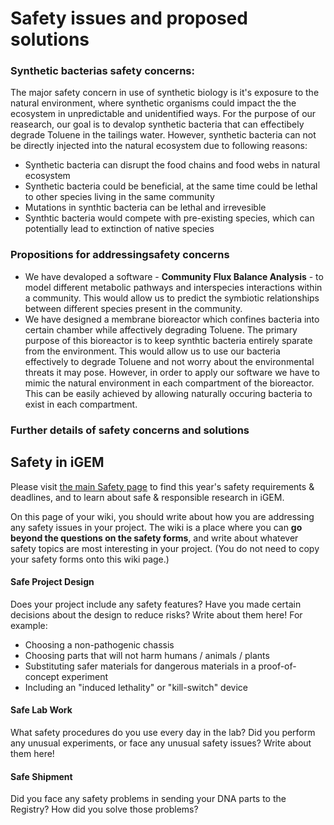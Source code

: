 # Safety issues and proposed solutions

### Synthetic bacterias safety concerns:
The major safety concern in use of synthetic biology is it's exposure to the natural environment, where synthetic organisms could impact the the ecosystem in unpredictable and unidentified ways. For the purpose of our reasearch, our goal is to devalop synthetic bacteria that can effectibely degrade Toluene in the tailings water. However, synthetic bacteria can not be directly injected into the natural ecosystem due to following reasons:
* Synthetic bacteria can disrupt the food chains and food webs in natural ecosystem
* Synthetic bacteria could be beneficial, at the same time could be lethal to other species living in the same community
* Mutations in synthtic bacteria can be lethal and irrevesible
* Synthtic bacteria would compete with pre-existing species, which can potentially lead to extinction of native species

### Propositions for addressingsafety concerns
* We have devaloped a software - __Community Flux Balance Analysis__ - to model different metabolic pathways and interspecies interactions within a community. This would allow us to predict the symbiotic relationships between different species present in the community.
* We have designed a membrane bioreactor which confines bacteria into certain chamber while affectively degrading Toluene. The primary purpose of this bioreactor is to keep synthtic bacteria entirely sparate from the environment. This would allow us to use our bacteria effectively to degrade Toluene and not worry about the environmental threats it may pose. However, in order to apply our software we have to mimic the natural environment in each compartment of the bioreactor. This can be easily achieved by allowing naturally occuring bacteria to exist in each compartment.

### Further details of safety concerns and solutions






## Safety in iGEM

Please visit [the main Safety page](http://2015.igem.org/Safety) to find this
year's safety requirements & deadlines, and to learn about safe & responsible
research in iGEM.

On this page of your wiki, you should write about how you are addressing any
safety issues in your project. The wiki is a place where you can **go beyond the
questions on the safety forms**, and write about whatever safety topics are most
interesting in your project. (You do not need to copy your safety forms onto
this wiki page.)

#### Safe Project Design

Does your project include any safety features? Have you made certain decisions
about the design to reduce risks? Write about them here! For example:

* Choosing a non-pathogenic chassis
* Choosing parts that will not harm humans / animals / plants
* Substituting safer materials for dangerous materials in a proof-of-concept experiment
* Including an "induced lethality" or "kill-switch" device

#### Safe Lab Work

What safety procedures do you use every day in the lab? Did you perform any
unusual experiments, or face any unusual safety issues? Write about them here!

#### Safe Shipment

Did you face any safety problems in sending your DNA parts to the Registry? How
did you solve those problems?
